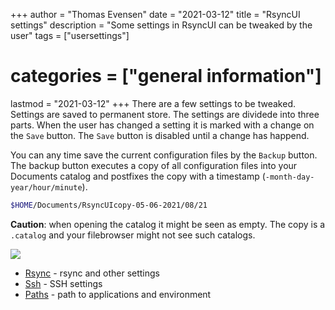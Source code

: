 +++
author = "Thomas Evensen"
date = "2021-03-12"
title =  "RsyncUI settings"
description = "Some settings in RsyncUI can be tweaked by the user"
tags = ["usersettings"]
# categories = ["general information"]
lastmod = "2021-03-12"
+++
There are a few settings to be tweaked. Settings are saved to permanent store. The settings are dividede into three parts. When the user has changed a setting it is marked with a change on the `Save` button. The `Save` button is disabled until a change has happend.

You can any time save the current configuration files by the `Backup` button. The backup button executes a copy of all configuration files into your Documents catalog and postfixes the copy with a timestamp (`-month-day-year/hour/minute`).
```bash
$HOME/Documents/RsyncUIcopy-05-06-2021/08/21
```
**Caution**: when opening the catalog it might be seen as empty. The copy is a `.catalog` and your filebrowser might not see such catalogs.

![](/images/usersettings/save.png)

- [Rsync](/post/normalsettings/) - rsync and other settings
- [Ssh](/post/sshsettings) - SSH settings
- [Paths](/post/pathsettings/) - path to applications and environment
